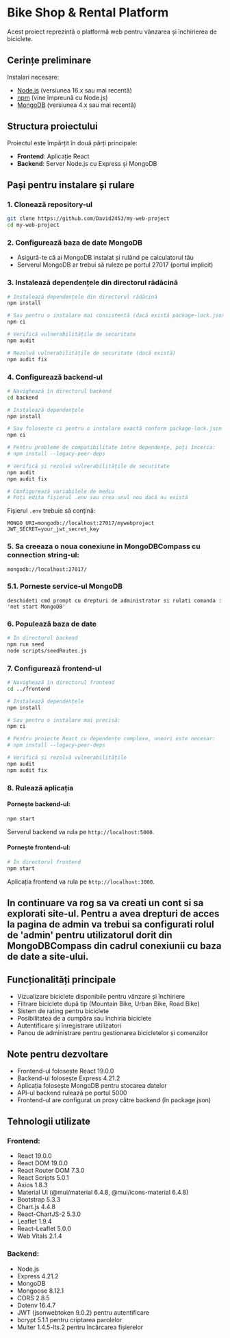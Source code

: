 # Bike Shop & Rental Platform

Acest proiect reprezintă o platformă web pentru vânzarea și închirierea de biciclete.

## Cerințe preliminare

Instalari necesare:

- [Node.js](https://nodejs.org/) (versiunea 16.x sau mai recentă)
- [npm](https://www.npmjs.com/) (vine împreună cu Node.js)
- [MongoDB](https://www.mongodb.com/try/download/community) (versiunea 4.x sau mai recentă)

## Structura proiectului

Proiectul este împărțit în două părți principale:
- **Frontend**: Aplicație React
- **Backend**: Server Node.js cu Express și MongoDB

## Pași pentru instalare și rulare

### 1. Clonează repository-ul

```bash
git clone https://github.com/David2453/my-web-project
cd my-web-project
```

### 2. Configurează baza de date MongoDB

- Asigură-te că ai MongoDB instalat și rulând pe calculatorul tău
- Serverul MongoDB ar trebui să ruleze pe portul 27017 (portul implicit)

### 3. Instalează dependențele din directorul rădăcină

```bash
# Instalează dependențele din directorul rădăcină
npm install

# Sau pentru o instalare mai consistentă (dacă există package-lock.json)
npm ci

# Verifică vulnerabilitățile de securitate
npm audit

# Rezolvă vulnerabilitățile de securitate (dacă există)
npm audit fix
```

### 4. Configurează backend-ul

```bash
# Navighează în directorul backend
cd backend

# Instalează dependențele
npm install

# Sau folosește ci pentru o instalare exactă conform package-lock.json
npm ci

# Pentru probleme de compatibilitate între dependențe, poți încerca:
# npm install --legacy-peer-deps

# Verifică și rezolvă vulnerabilitățile de securitate
npm audit
npm audit fix

# Configurează variabilele de mediu
# Poți edita fișierul .env sau crea unul nou dacă nu există
```

Fișierul `.env` trebuie să conțină:
```
MONGO_URI=mongodb://localhost:27017/mywebproject
JWT_SECRET=your_jwt_secret_key
```
### 5. Sa creeaza o noua conexiune in MongoDBCompass cu connection string-ul:
```
mongodb://localhost:27017/
```

### 5.1. Porneste service-ul MongoDB
```
deschideti cmd prompt cu drepturi de administrator si rulati comanda : 'net start MongoDB'
```


### 6. Populează baza de date

```bash
# În directorul backend
npm run seed
node scripts/seedRoutes.js
```

### 7. Configurează frontend-ul

```bash
# Navighează în directorul frontend
cd ../frontend

# Instalează dependențele
npm install

# Sau pentru o instalare mai precisă:
npm ci

# Pentru proiecte React cu dependențe complexe, uneori este necesar:
# npm install --legacy-peer-deps

# Verifică și rezolvă vulnerabilitățile
npm audit
npm audit fix
```

### 8. Rulează aplicația

#### Pornește backend-ul:

```bash
npm start
```

Serverul backend va rula pe `http://localhost:5000`.

#### Pornește frontend-ul:

```bash
# În directorul frontend
npm start
```

Aplicația frontend va rula pe `http://localhost:3000`.

## In continuare va rog sa va creati un cont si sa explorati site-ul. Pentru a avea drepturi de acces la pagina de admin va trebui sa configurati rolul de 'admin' pentru utilizatorul dorit din MongoDBCompass din cadrul conexiunii cu baza de date a site-ului. 

## Funcționalități principale

- Vizualizare biciclete disponibile pentru vânzare și închiriere
- Filtrare biciclete după tip (Mountain Bike, Urban Bike, Road Bike)
- Sistem de rating pentru biciclete
- Posibilitatea de a cumpăra sau închiria biciclete
- Autentificare și înregistrare utilizatori
- Panou de administrare pentru gestionarea bicicletelor și comenzilor

## Note pentru dezvoltare

- Frontend-ul folosește React 19.0.0
- Backend-ul folosește Express 4.21.2
- Aplicația folosește MongoDB pentru stocarea datelor
- API-ul backend rulează pe portul 5000
- Frontend-ul are configurat un proxy către backend (în package.json)

## Tehnologii utilizate

### Frontend:
- React 19.0.0
- React DOM 19.0.0
- React Router DOM 7.3.0
- React Scripts 5.0.1
- Axios 1.8.3
- Material UI (@mui/material 6.4.8, @mui/icons-material 6.4.8)
- Bootstrap 5.3.3
- Chart.js 4.4.8
- React-ChartJS-2 5.3.0
- Leaflet 1.9.4
- React-Leaflet 5.0.0
- Web Vitals 2.1.4


### Backend:
- Node.js
- Express 4.21.2
- MongoDB
- Mongoose 8.12.1
- CORS 2.8.5
- Dotenv 16.4.7
- JWT (jsonwebtoken 9.0.2) pentru autentificare
- bcrypt 5.1.1 pentru criptarea parolelor
- Multer 1.4.5-lts.2 pentru încărcarea fișierelor
